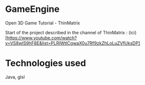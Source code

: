 # GameEngine
 Open 3D Game Tutorial - ThinMatrix
 
 Start of the project described in the channel of ThinMatrix : (ici)[https://www.youtube.com/watch?v=VS8wlS9hF8E&list=PLRIWtICgwaX0u7Rf9zkZhLoLuZVfUksDP]

# Technologies used 
 Java, glsl